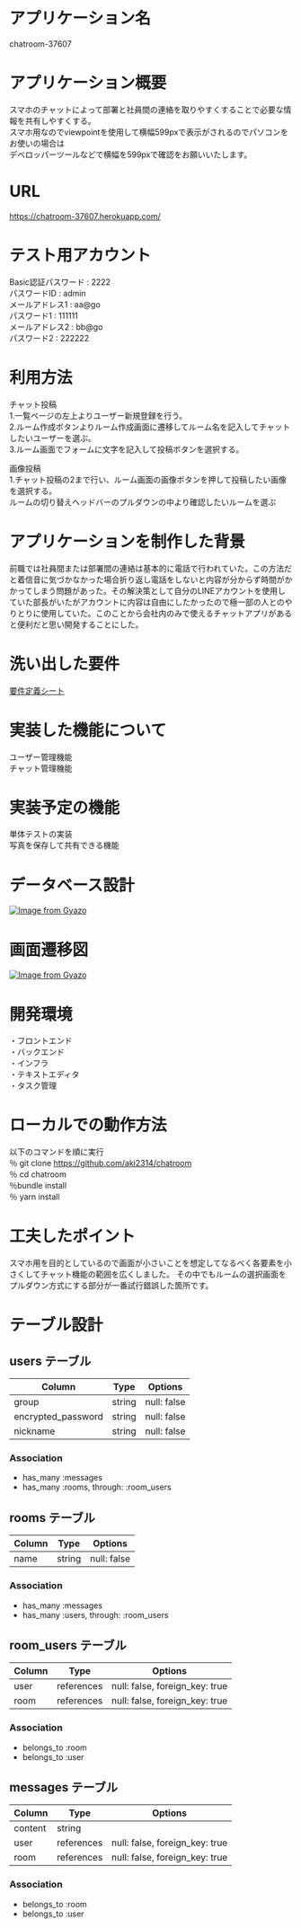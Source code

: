 # アプリケーション名  
chatroom-37607  

# アプリケーション概要  
スマホのチャットによって部署と社員間の連絡を取りやすくすることで必要な情報を共有しやすくする。  
スマホ用なのでviewpointを使用して横幅599pxで表示がされるのでパソコンをお使いの場合は  
デベロッパーツールなどで横幅を599pxで確認をお願いいたします。  

# URL  
https://chatroom-37607.herokuapp.com/  

# テスト用アカウント  
Basic認証パスワード : 2222  
パスワードID : admin  
メールアドレス1 : aa@go  
パスワード1 : 111111  
メールアドレス2 : bb@go  
パスワード2 : 222222  

# 利用方法  
チャット投稿  
1.一覧ページの左上よりユーザー新規登録を行う。  
2.ルーム作成ボタンよりルーム作成画面に遷移してルーム名を記入してチャットしたいユーザーを選ぶ。  
3.ルーム画面でフォームに文字を記入して投稿ボタンを選択する。  

画像投稿  
1.チャット投稿の2まで行い、ルーム画面の画像ボタンを押して投稿したい画像を選択する。  
ルームの切り替えヘッドバーのプルダウンの中より確認したいルームを選ぶ  

# アプリケーションを制作した背景  
前職では社員間または部署間の連絡は基本的に電話で行われていた。この方法だと着信音に気づかなかった場合折り返し電話をしないと内容が分からず時間がかかってしまう問題があった。その解決策として自分のLINEアカウントを使用していた部長がいたがアカウントに内容は自由にしたかったので極一部の人とのやりとりに使用していた。このことから会社内のみで使えるチャットアプリがあると便利だと思い開発することにした。

# 洗い出した要件  
[要件定義シート](https://docs.google.com/spreadsheets/d/1eqeS6C0okQ6ibNkkoKuDWfUo0wUQq-aE6QxdJRUjGCM/edit#gid=982722306)  

# 実装した機能について  
ユーザー管理機能  
チャット管理機能  

# 実装予定の機能  
単体テストの実装  
写真を保存して共有できる機能  

# データベース設計  
[![Image from Gyazo](https://i.gyazo.com/5328865fb8919ed6c03a5733a15a8b23.png)](https://gyazo.com/5328865fb8919ed6c03a5733a15a8b23)

# 画面遷移図
[![Image from Gyazo](https://i.gyazo.com/39530735815fc367745b0fea55a934eb.png)](https://gyazo.com/39530735815fc367745b0fea55a934eb)

# 開発環境  
・フロントエンド  
・バックエンド  
・インフラ  
・テキストエディタ  
・タスク管理  

# ローカルでの動作方法  
以下のコマンドを順に実行  
％ git clone https://github.com/aki2314/chatroom  
％ cd chatroom  
％bundle install  
％ yarn install  

# 工夫したポイント  
スマホ用を目的としているので画面が小さいことを想定してなるべく各要素を小さくしてチャット機能の範囲を広くしました。
その中でもルームの選択画面をプルダウン方式にする部分が一番試行錯誤した箇所です。

















# テーブル設計

## users テーブル

| Column             | Type   | Options     |
| ------------------ | ------ | ------------|
| group              | string | null: false |
| encrypted_password | string | null: false |
| nickname           | string | null: false |

### Association

- has_many :messages
- has_many :rooms, through: :room_users

## rooms テーブル

| Column | Type   | Options     |
| ------ | ------ | ----------- |
| name   | string | null: false |


### Association

- has_many :messages
- has_many :users, through: :room_users

## room_users テーブル

| Column | Type       | Options                        |
| ------ | ---------- | ------------------------------ |
| user   | references | null: false, foreign_key: true |
| room   | references | null: false, foreign_key: true |

### Association

- belongs_to :room
- belongs_to :user

## messages テーブル

| Column  | Type       | Options                        |
| ------- | ---------- | ------------------------------ |
| content | string     |                                |
| user    | references | null: false, foreign_key: true |
| room    | references | null: false, foreign_key: true |

### Association

- belongs_to :room
- belongs_to :user